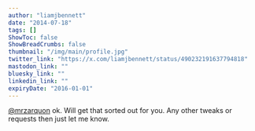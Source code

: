 ```yaml
---
author: "liamjbennett"
date: "2014-07-18"
tags: []
ShowToc: false
ShowBreadCrumbs: false
thumbnail: "/img/main/profile.jpg"
twitter_link: "https://x.com/liamjbennett/status/490232191637794818"
mastodon_link: ""
bluesky_link: ""
linkedin_link: ""
expiryDate: "2016-01-01"
---
```


[@mrzarquon](https://x.com/mrzarquon) ok. Will get that sorted out for you. Any other tweaks or requests then just let me know.


